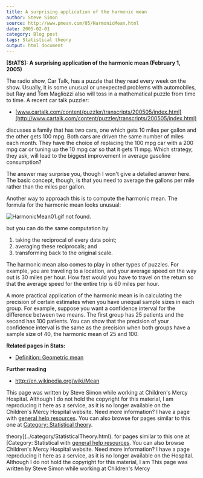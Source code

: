```yaml
---
title: A surprising application of the harmonic mean
author: Steve Simon
source: http://www.pmean.com/05/HarmonicMean.html
date: 2005-02-01
category: Blog post
tags: Statistical theory
output: html_document
---
```

**[StATS]:** **A surprising application of the
harmonic mean (February 1, 2005)**

The radio show, Car Talk, has a puzzle that they read every week on the
show. Usually, it is some unusual or unexpected problems with
automobiles, but Ray and Tom Magliozzi also will toss in a mathematical
puzzle from time to time. A recent car talk puzzler:

-   [www.cartalk.com/content/puzzler/transcripts/200505/index.html](http://www.cartalk.com/content/puzzler/transcripts/200505/index.html)

discusses a family that has two cars, one which gets 10 miles per gallon
and the other gets 100 mpg. Both cars are driven the same number of
miles each month. They have the choice of replacing the 100 mpg car with
a 200 mpg car or tuning up the 10 mpg car so that it gets 11 mpg. Which
strategy, they ask, will lead to the biggest improvement in average
gasoline consumption?

The answer may surprise you, though I won\'t give a detailed answer
here. The basic concept, though, is that you need to average the gallons
per mile rather than the miles per gallon.

Another way to approach this is to compute the harmonic mean. The
formula for the harmonic mean looks unusual:

![HarmonicMean01.gif not found.](../../../web/images/05/HarmonicMean01.png)

but you can do the same computation by

1.  taking the reciprocal of every data point;
2.  averaging these reciprocals; and
3.  transforming back to the original scale.

The harmonic mean also comes to play in other types of puzzles. For
example, you are traveling to a location, and your average speed on the
way out is 30 miles per hour. How fast would you have to travel on the
return so that the average speed for the entire trip is 60 miles per
hour.

A more practical application of the harmonic mean is in calculating the
precision of certain estimates when you have unequal sample sizes in
each group. For example, suppose you want a confidence interval for the
difference between two means. The first group has 25 patients and the
second has 100 patients. You can show that the precision of your
confidence interval is the same as the precision when both groups have a
sample size of 40, the harmonic mean of 25 and 100.

**Related pages in Stats:**

-   [Definition: Geometric
    mean](www.childrensmercy.org/definitions/geometric.htm)

**Further reading**

-   <http://en.wikipedia.org/wiki/Mean>

This page was written by Steve Simon while working at Children\'s Mercy
Hospital. Although I do not hold the copyright for this material, I am
reproducing it here as a service, as it is no longer available on the
Children\'s Mercy Hospital website. Need more information? I have a page
with [general help resources](../GeneralHelp.html). You can also browse
for pages similar to this one at [Category: Statistical
theory](../category/StatisticalTheory.html).
<!---More--->
theory](../category/StatisticalTheory.html).
for pages similar to this one at [Category: Statistical
with [general help resources](../GeneralHelp.html). You can also browse
Children\'s Mercy Hospital website. Need more information? I have a page
reproducing it here as a service, as it is no longer available on the
Hospital. Although I do not hold the copyright for this material, I am
This page was written by Steve Simon while working at Children\'s Mercy

<!---Do not use
**[StATS]:** **A surprising application of the
This page was written by Steve Simon while working at Children\'s Mercy
Hospital. Although I do not hold the copyright for this material, I am
reproducing it here as a service, as it is no longer available on the
Children\'s Mercy Hospital website. Need more information? I have a page
with [general help resources](../GeneralHelp.html). You can also browse
for pages similar to this one at [Category: Statistical
theory](../category/StatisticalTheory.html).
--->

